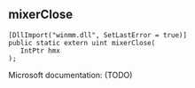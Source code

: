 ## mixerClose

```
[DllImport("winmm.dll", SetLastError = true)]
public static extern uint mixerClose(
   IntPtr hmx
);
```

Microsoft documentation: (TODO)
